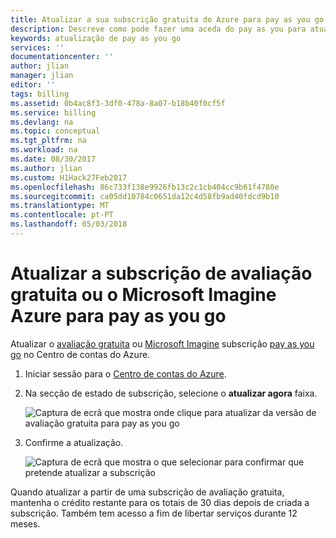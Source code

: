 ```yaml
---
title: Atualizar a sua subscrição gratuita do Azure para pay as you go | Microsoft Docs
description: Descreve como pode fazer uma aceda do pay as you para atualizar de uma subscrição gratuita e os requisitos
keywords: atualização de pay as you go
services: ''
documentationcenter: ''
author: jlian
manager: jlian
editor: ''
tags: billing
ms.assetid: 0b4ac8f3-3df0-478a-8a07-b18b40f0cf5f
ms.service: billing
ms.devlang: na
ms.topic: conceptual
ms.tgt_pltfrm: na
ms.workload: na
ms.date: 08/30/2017
ms.author: jlian
ms.custom: H1Hack27Feb2017
ms.openlocfilehash: 86c733f138e9926fb13c2c1cb404cc9b61f4780e
ms.sourcegitcommit: ca05dd10784c0651da12c4d58fb9ad40fdcd9b10
ms.translationtype: MT
ms.contentlocale: pt-PT
ms.lasthandoff: 05/03/2018
---
```

# <a name="upgrade-your-free-trial-or-microsoft-imagine-azure-subscription-to-pay-as-you-go"></a>Atualizar a subscrição de avaliação gratuita ou o Microsoft Imagine Azure para pay as you go

Atualizar o [avaliação gratuita](https://azure.microsoft.com/free/) ou [Microsoft Imagine](https://azure.microsoft.com/offers/ms-azr-0144p/) subscrição [pay as you go](https://azure.microsoft.com/offers/ms-azr-0003p/) no Centro de contas do Azure.

1. Iniciar sessão para o [Centro de contas do Azure](https://account.windowsazure.com/subscriptions).
2. Na secção de estado de subscrição, selecione o **atualizar agora** faixa.
   
    ![Captura de ecrã que mostra onde clique para atualizar da versão de avaliação gratuita para pay as you go](./media/billing-upgrade-azure-subscription/billpage.png)
3. Confirme a atualização.
   
    ![Captura de ecrã que mostra o que selecionar para confirmar que pretende atualizar a subscrição](./media/billing-upgrade-azure-subscription/Upgrade.png)

 Quando atualizar a partir de uma subscrição de avaliação gratuita, mantenha o crédito restante para os totais de 30 dias depois de criada a subscrição. Também tem acesso a fim de libertar serviços durante 12 meses.